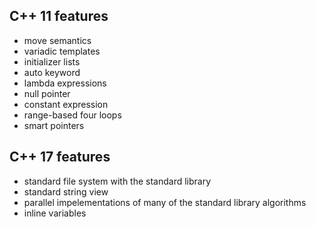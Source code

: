 ## C++ 11 features
- move semantics
- variadic templates
- initializer lists
- auto keyword
- lambda expressions
- null pointer
- constant expression
- range-based four loops
- smart pointers

## C++ 17 features
- standard file system with the standard library
- standard string view
- parallel impelementations of many of the standard library algorithms
- inline variables
